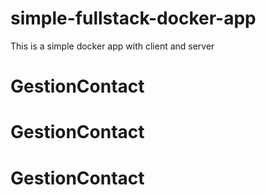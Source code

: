 # simple-fullstack-docker-app

This is a simple docker app with client and server
# GestionContact
# GestionContact
# GestionContact
